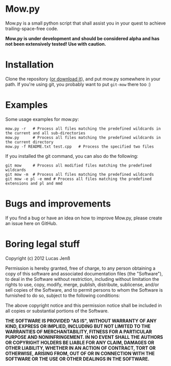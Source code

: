 # Mow.py

Mow.py is a small python script that shall assist you in your quest to achieve
trailing-space-free code.

**Mow.py is under development and should be considered alpha and has not been
extensively tested! Use with caution.**

# Installation

Clone the repository ([or download it](https://github.com/x3ro/mow.py/zipball/master)),
and put mow.py somewhere in your path. If you're using git, you probably want to put
`git-mow` there too :)


# Examples

Some usage examples for mow.py:

	mow.py -r	# Process all files matching the predefined wildcards in the current and all sub-directories
	mow.py 		# Process all files matching the predefined wildcards in the current directory
	mow.py -f README.txt test.cpp	# Process the specified two files

If you installed the git command, you can also do the following:

	git mow		# Process all modified files matching the predefined wildcards
	git mow -m	# Process all files matching the predefined wildcards
	git mow -e pl -e mmd # Process all files matching the predefined extensions and pl and mmd


# Bugs and improvements

If you find a bug or have an idea on how to improve Mow.py, please create an issue here on GitHub.


# Boring legal stuff

Copyright (c) 2012 Lucas Jenß

Permission is hereby granted, free of charge, to any person obtaining a copy of this software and associated documentation files (the "Software"), to deal in the Software without restriction, including without limitation the rights to use, copy, modify, merge, publish, distribute, sublicense, and/or sell copies of the Software, and to permit persons to whom the Software is furnished to do so, subject to the following conditions:

The above copyright notice and this permission notice shall be included in all copies or substantial portions of the Software.

**THE SOFTWARE IS PROVIDED "AS IS", WITHOUT WARRANTY OF ANY KIND, EXPRESS OR IMPLIED, INCLUDING BUT NOT LIMITED TO THE WARRANTIES OF MERCHANTABILITY, FITNESS FOR A PARTICULAR PURPOSE AND NONINFRINGEMENT. IN NO EVENT SHALL THE AUTHORS OR COPYRIGHT HOLDERS BE LIABLE FOR ANY CLAIM, DAMAGES OR OTHER LIABILITY, WHETHER IN AN ACTION OF CONTRACT, TORT OR OTHERWISE, ARISING FROM, OUT OF OR IN CONNECTION WITH THE SOFTWARE OR THE USE OR OTHER DEALINGS IN THE SOFTWARE.**

